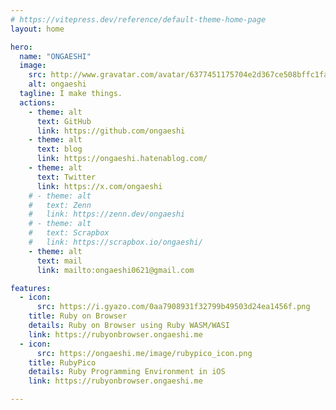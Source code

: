 ```yaml
---
# https://vitepress.dev/reference/default-theme-home-page
layout: home

hero:
  name: "ONGAESHI"
  image:
    src: http://www.gravatar.com/avatar/6377451175704e2d367ce508bffc1fa5
    alt: ongaeshi
  tagline: I make things.
  actions:
    - theme: alt
      text: GitHub
      link: https://github.com/ongaeshi
    - theme: alt
      text: blog
      link: https://ongaeshi.hatenablog.com/
    - theme: alt
      text: Twitter
      link: https://x.com/ongaeshi
    # - theme: alt
    #   text: Zenn
    #   link: https://zenn.dev/ongaeshi
    # - theme: alt
    #   text: Scrapbox
    #   link: https://scrapbox.io/ongaeshi/
    - theme: alt
      text: mail
      link: mailto:ongaeshi0621@gmail.com

features:
  - icon: 
      src: https://i.gyazo.com/0aa7908931f32799b49503d24ea1456f.png
    title: Ruby on Browser
    details: Ruby on Browser using Ruby WASM/WASI
    link: https://rubyonbrowser.ongaeshi.me
  - icon: 
      src: https://ongaeshi.me/image/rubypico_icon.png
    title: RubyPico
    details: Ruby Programming Environment in iOS 
    link: https://rubyonbrowser.ongaeshi.me

---
```



